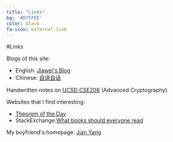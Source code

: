 ```yaml
---
title: "Links"
bg: '#D7FFEE'
color: black
fa-icon: external-link
---
```


#Links

Blogs of this site:
 - English: [Jiawei's Blog](http://blog.jiaweigao.com/)
 - Chinese: [自说自话](http://cn.jiaweigao.com/)

Handwritten notes on [UCSD CSE208](https://drive.google.com/open?id=0B24myuzvksSDcVczeHFKaWhyT2s&authuser=0) (Advanced Cryptography)

Websites that I find interesting:

- [Theorem of the Day](http://www.theoremoftheday.org/)
- StackExchange:[What books should everyone read](http://cstheory.stackexchange.com/questions/3253/what-books-should-everyone-read)

My boyfriend's homepage:
[Jian Yang](http://sheepx86.com/)
